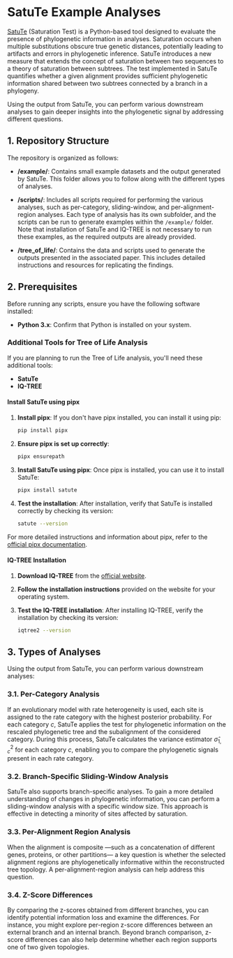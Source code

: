 # SatuTe Example Analyses

[SatuTe](https://github.com/Elli-ellgard/SatuTe) (Saturation Test) is a Python-based tool designed to evaluate the presence of phylogenetic information in analyses. Saturation occurs when multiple substitutions obscure true genetic distances, potentially leading to artifacts and errors in phylogenetic inference. SatuTe introduces a new measure that extends the concept of saturation between two sequences to a theory of saturation between subtrees. The test implemented in SatuTe quantifies whether a given alignment provides sufficient phylogenetic information shared between two subtrees connected by a branch in a phylogeny.

Using the output from SatuTe, you can perform various downstream analyses to gain deeper insights into the phylogenetic signal by addressing different questions.

## 1. Repository Structure

The repository is organized as follows:

- **/example/**: Contains small example datasets and the output generated by SatuTe. This folder allows you to follow along with the different types of analyses.

- **/scripts/**: Includes all scripts required for performing the various analyses, such as per-category, sliding-window, and per-alignment-region analyses. Each type of analysis has its own subfolder, and the scripts can be run to generate examples within the `/example/` folder. Note that installation of SatuTe and IQ-TREE is not necessary to run these examples, as the required outputs are already provided.

- **/tree_of_life/**: Contains the data and scripts used to generate the outputs presented in the associated paper. This includes detailed instructions and resources for replicating the findings.

## 2. Prerequisites

Before running any scripts, ensure you have the following software installed:

- **Python 3.x**: Confirm that Python is installed on your system.

### Additional Tools for Tree of Life Analysis

If you are planning to run the Tree of Life analysis, you'll need these additional tools:

- **SatuTe**
- **IQ-TREE**

#### Install SatuTe using pipx

1. **Install pipx**: If you don't have pipx installed, you can install it using pip:

   ```bash
   pip install pipx
   ```

2. **Ensure pipx is set up correctly**:

   ```bash
   pipx ensurepath
   ```

3. **Install SatuTe using pipx**: Once pipx is installed, you can use it to install SatuTe:

   ```bash
   pipx install satute
   ```

4. **Test the installation**: After installation, verify that SatuTe is installed correctly by checking its version:

   ```bash
   satute --version
   ```

For more detailed instructions and information about pipx, refer to the [official pipx documentation](https://pypa.github.io/pipx/).

#### IQ-TREE Installation

1. **Download IQ-TREE** from the [official website](http://www.iqtree.org/#download).
  
2. **Follow the installation instructions** provided on the website for your operating system.

3. **Test the IQ-TREE installation**: After installing IQ-TREE, verify the installation by checking its version:

   ```bash
   iqtree2 --version
   ```

## 3. Types of Analyses

Using the output from SatuTe, you can perform various downstream analyses:

### 3.1. Per-Category Analysis

If an evolutionary model with rate heterogeneity is used, each site is assigned to the rate category with the highest posterior probability. For each category $c$, SatuTe applies the test for phylogenetic information on the rescaled phylogenetic tree and the subalignment of the considered category. During this process, SatuTe calculates the variance estimator $\hat{\sigma}^2_{1,c}$ for each category $c$, enabling you to compare the phylogenetic signals present in each rate category.

### 3.2. Branch-Specific Sliding-Window Analysis

SatuTe also supports branch-specific analyses. To gain a more detailed understanding of changes in phylogenetic information, you can perform a sliding-window analysis with a specific window size. This approach is effective in detecting a minority of sites affected by saturation.

### 3.3. Per-Alignment Region Analysis

When the alignment is composite —such as a concatenation of different genes, proteins, or other partitions— a key question is whether the selected alignment regions are phylogenetically informative within the reconstructed tree topology. A per-alignment-region analysis can help address this question.

### 3.4. Z-Score Differences

By comparing the z-scores obtained from different branches, you can identify potential information loss and examine the differences. For instance, you might explore per-region z-score differences between an external branch and an internal branch. Beyond branch comparison, z-score differences can also help determine whether each region supports one of two given topologies.
